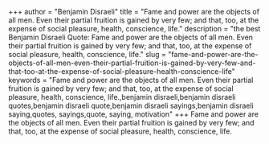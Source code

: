 +++
author = "Benjamin Disraeli"
title = "Fame and power are the objects of all men. Even their partial fruition is gained by very few; and that, too, at the expense of social pleasure, health, conscience, life."
description = "the best Benjamin Disraeli Quote: Fame and power are the objects of all men. Even their partial fruition is gained by very few; and that, too, at the expense of social pleasure, health, conscience, life."
slug = "fame-and-power-are-the-objects-of-all-men-even-their-partial-fruition-is-gained-by-very-few-and-that-too-at-the-expense-of-social-pleasure-health-conscience-life"
keywords = "Fame and power are the objects of all men. Even their partial fruition is gained by very few; and that, too, at the expense of social pleasure, health, conscience, life.,benjamin disraeli,benjamin disraeli quotes,benjamin disraeli quote,benjamin disraeli sayings,benjamin disraeli saying,quotes, sayings,quote, saying, motivation"
+++
Fame and power are the objects of all men. Even their partial fruition is gained by very few; and that, too, at the expense of social pleasure, health, conscience, life.
